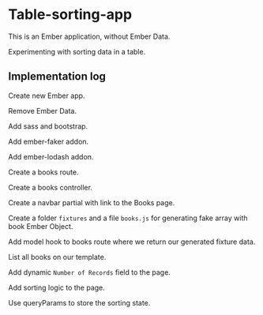 # Table-sorting-app

This is an Ember application, without Ember Data.

Experimenting with sorting data in a table.

## Implementation log

Create new Ember app.

Remove Ember Data.

Add sass and bootstrap.

Add ember-faker addon.

Add ember-lodash addon.

Create a books route.

Create a books controller.

Create a navbar partial with link to the Books page.

Create a folder `fixtures` and a file `books.js` for generating fake array with book Ember Object.

Add model hook to books route where we return our generated fixture data.

List all books on our template.

Add dynamic `Number of Records` field to the page.

Add sorting logic to the page.

Use queryParams to store the sorting state.
